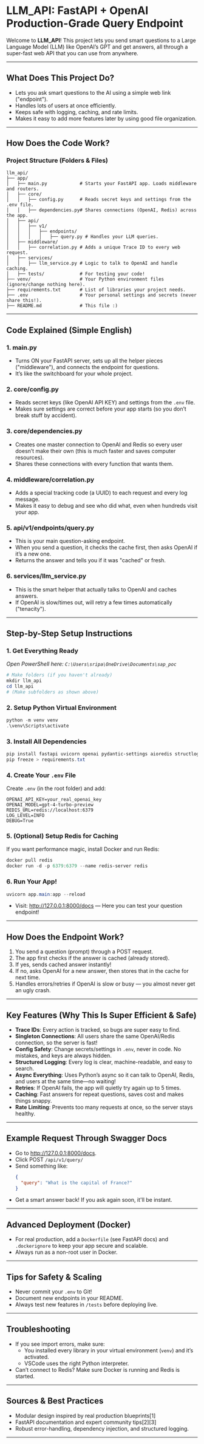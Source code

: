 # LLM_API: FastAPI + OpenAI Production-Grade Query Endpoint

Welcome to **LLM_API**! This project lets you send smart questions to a Large Language Model (LLM) like OpenAI’s GPT and get answers, all through a super-fast web API that you can use from anywhere.

***

## What Does This Project Do?

- Lets you ask smart questions to the AI using a simple web link ("endpoint").
- Handles lots of users at once efficiently.
- Keeps safe with logging, caching, and rate limits.
- Makes it easy to add more features later by using good file organization.

***

## How Does the Code Work?

### Project Structure (Folders & Files)

```text
llm_api/
├── app/
│   ├── main.py            # Starts your FastAPI app. Loads middleware and routers.
│   ├── core/
│   │   ├── config.py      # Reads secret keys and settings from the .env file.
│   │   ├── dependencies.py# Shares connections (OpenAI, Redis) across the app.
│   ├── api/
│   │   ├── v1/
│   │   │   ├── endpoints/
│   │   │   │   ├── query.py # Handles your LLM queries.
│   ├── middleware/
│   │   ├── correlation.py # Adds a unique Trace ID to every web request.
│   ├── services/
│   │   ├── llm_service.py # Logic to talk to OpenAI and handle caching.
│   ├── tests/             # For testing your code!
├── venv/                  # Your Python environment files (ignore/change nothing here).
├── requirements.txt       # List of libraries your project needs.
├── .env                   # Your personal settings and secrets (never share this!).
├── README.md              # This file :)
```


***

## Code Explained (Simple English)

### 1. **main.py**
- Turns ON your FastAPI server, sets up all the helper pieces ("middleware"), and connects the endpoint for questions.
- It’s like the switchboard for your whole project.

### 2. **core/config.py**
- Reads secret keys (like OpenAI API KEY) and settings from the `.env` file.
- Makes sure settings are correct before your app starts (so you don’t break stuff by accident).

### 3. **core/dependencies.py**
- Creates one master connection to OpenAI and Redis so every user doesn’t make their own (this is much faster and saves computer resources).
- Shares these connections with every function that wants them.

### 4. **middleware/correlation.py**
- Adds a special tracking code (a UUID) to each request and every log message.
- Makes it easy to debug and see who did what, even when hundreds visit your app.

### 5. **api/v1/endpoints/query.py**
- This is your main question-asking endpoint.
- When you send a question, it checks the cache first, then asks OpenAI if it’s a new one.
- Returns the answer and tells you if it was "cached" or fresh.

### 6. **services/llm_service.py**
- This is the smart helper that actually talks to OpenAI and caches answers.
- If OpenAI is slow/times out, will retry a few times automatically ("tenacity").

***

## Step-by-Step Setup Instructions

### 1. **Get Everything Ready**

*Open PowerShell here: `C:\Users\sripa\OneDrive\Documents\sap_poc`*

```powershell
# Make folders (if you haven't already)
mkdir llm_api
cd llm_api
# (Make subfolders as shown above)
```

### 2. **Setup Python Virtual Environment**

```powershell
python -m venv venv
.\venv\Scripts\activate
```

### 3. **Install All Dependencies**

```powershell
pip install fastapi uvicorn openai pydantic-settings aioredis structlog tenacity python-dotenv
pip freeze > requirements.txt
```

### 4. **Create Your `.env` File**

Create `.env` (in the root folder) and add:
```
OPENAI_API_KEY=your_real_openai_key
OPENAI_MODEL=gpt-4-turbo-preview
REDIS_URL=redis://localhost:6379
LOG_LEVEL=INFO
DEBUG=True
```

### 5. **(Optional) Setup Redis for Caching**

If you want performance magic, install Docker and run Redis:
```powershell
docker pull redis
docker run -d -p 6379:6379 --name redis-server redis
```

### 6. **Run Your App!**

```powershell
uvicorn app.main:app --reload
```
- Visit: http://127.0.0.1:8000/docs — Here you can test your question endpoint!

***

## How Does the Endpoint Work?

1. You send a question (prompt) through a POST request.
2. The app first checks if the answer is cached (already stored).
3. If yes, sends cached answer instantly!
4. If no, asks OpenAI for a new answer, then stores that in the cache for next time.
5. Handles errors/retries if OpenAI is slow or busy — you almost never get an ugly crash.

***

## Key Features (Why This Is Super Efficient & Safe)

- **Trace IDs**: Every action is tracked, so bugs are super easy to find.
- **Singleton Connections**: All users share the same OpenAI/Redis connection, so the server is fast!
- **Config Safety**: Change secrets/settings in `.env`, never in code. No mistakes, and keys are always hidden.
- **Structured Logging**: Every log is clear, machine-readable, and easy to search.
- **Async Everything**: Uses Python’s async so it can talk to OpenAI, Redis, and users at the same time—no waiting!
- **Retries**: If OpenAI fails, the app will quietly try again up to 5 times.
- **Caching**: Fast answers for repeat questions, saves cost and makes things snappy.
- **Rate Limiting**: Prevents too many requests at once, so the server stays healthy.

***

## Example Request Through Swagger Docs

- Go to http://127.0.0.1:8000/docs.
- Click POST `/api/v1/query/`
- Send something like:
  ```json
  {
    "query": "What is the capital of France?"
  }
  ```
- Get a smart answer back! If you ask again soon, it'll be instant.

***

## Advanced Deployment (Docker)

- For real production, add a `Dockerfile` (see FastAPI docs) and `.dockerignore` to keep your app secure and scalable.
- Always run as a non-root user in Docker.

***

## Tips for Safety & Scaling

- Never commit your `.env` to Git!
- Document new endpoints in your README.
- Always test new features in `/tests` before deploying live.

***

## Troubleshooting

- If you see import errors, make sure:
  - You installed every library in your virtual environment (`venv`) and it’s activated.
  - VSCode uses the right Python interpreter.
- Can’t connect to Redis? Make sure Docker is running and Redis is started.

***

## Sources & Best Practices
- Modular design inspired by real production blueprints[1]
- FastAPI documentation and expert community tips[2][3]
- Robust error-handling, dependency injection, and structured logging.

***